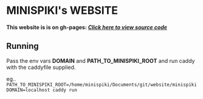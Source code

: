 # **MINISPIKI's WEBSITE**
**This website is is on gh-pages: [*Click here to view source code*](https://github.com/minispiki/minispiki.github.io)**
## Running
Pass the env vars **DOMAIN** and **PATH_TO_MINISPIKI_ROOT** and run caddy with the caddyfile supplied.

eg..
```PATH_TO_MINISPIKI_ROOT=/home/minispiki/Documents/git/website/minispiki DOMAIN=localhost caddy run```
